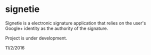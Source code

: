 # signetie
Signetie is a electronic signature application that relies on the user's Google+ identity as the authority of the signature.

Project is under development.

11/2/2016

